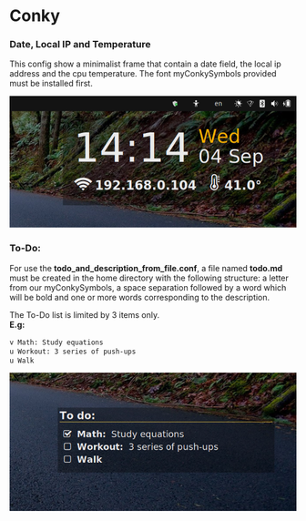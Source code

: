 # Conky
### Date, Local IP and Temperature

 This config show a minimalist frame that contain a date field, the local ip address and the cpu temperature. The font myConkySymbols provided must be installed first. 

![date,ip,temp](img/date_ip_temperature_01.png "date, ip and temperature")

### To-Do: 
For use the **todo_and_description_from_file.conf**, a file named **todo.md** must be
created in the home directory with the following structure: a letter from our
myConkySymbols, a space separation followed by a word which will be bold and one or more words corresponding
to the description.

The To-Do list is limited by 3 items only.  
**E.g:**

```
v Math: Study equations
u Workout: 3 series of push-ups 
u Walk 
```

![Todo example](img/todo_and_description_from_file_02.png  "Todo example")

